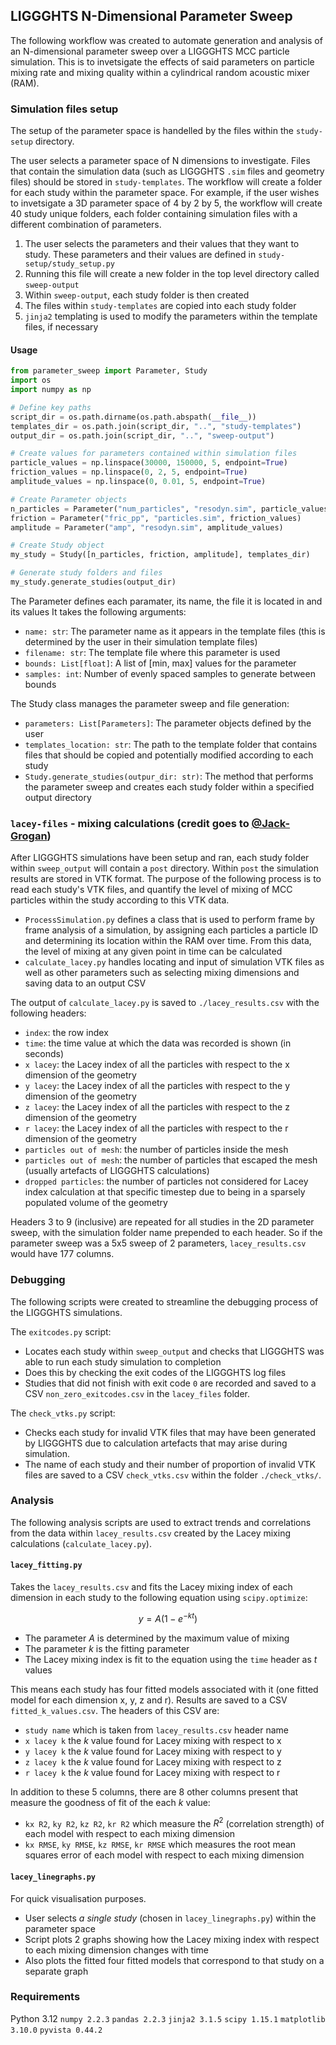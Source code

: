 ## LIGGGHTS N-Dimensional Parameter Sweep
The following workflow was created to automate generation and analysis of an N-dimensional parameter sweep over a LIGGGHTS MCC particle simulation. This is to invetsigate the effects of said parameters on particle mixing rate and mixing quality within a cylindrical random acoustic mixer (RAM). 

### Simulation files setup 
The setup of the parameter space is handelled by the files within the `study-setup` directory.

The user selects a parameter space of N dimensions to investigate. Files that contain the simulation data (such as LIGGGHTS `.sim` files and geometry files) should be stored in `study-templates`. The workflow will create a folder for each study within the parameter space. For example, if the user wishes to invetsigate a 3D parameter space of 4 by 2 by 5, the workflow will create 40 study unique folders, each folder containing simulation files with a different combination of parameters.


1. The user selects the parameters and their values that they want to study. These parameters and their values are defined in `study-setup/study_setup.py`
2. Running this file will create a new folder in the top level directory called `sweep-output`
3. Within `sweep-output`, each study folder is then created
4. The files within `study-templates` are copied into each study folder
5. `jinja2` templating is used to modify the parameters within the template files, if necessary

#### Usage

```python
from parameter_sweep import Parameter, Study
import os
import numpy as np

# Define key paths
script_dir = os.path.dirname(os.path.abspath(__file__))
templates_dir = os.path.join(script_dir, "..", "study-templates")
output_dir = os.path.join(script_dir, "..", "sweep-output")

# Create values for parameters contained within simulation files
particle_values = np.linspace(30000, 150000, 5, endpoint=True)
friction_values = np.linspace(0, 2, 5, endpoint=True)
amplitude_values = np.linspace(0, 0.01, 5, endpoint=True)

# Create Parameter objects
n_particles = Parameter("num_particles", "resodyn.sim", particle_values)
friction = Parameter("fric_pp", "particles.sim", friction_values)
amplitude = Parameter("amp", "resodyn.sim", amplitude_values)

# Create Study object
my_study = Study([n_particles, friction, amplitude], templates_dir)

# Generate study folders and files
my_study.generate_studies(output_dir)
```

The Parameter defines each paramater, its name, the file it is located in and its values It takes the following arguments:

- `name: str`: The parameter name as it appears in the template files (this is determined by the user in their simulation template files)
- `filename: str`: The template file where this parameter is used
- `bounds: List[float]`: A list of [min, max] values for the parameter
- `samples: int`: Number of evenly spaced samples to generate between bounds

The Study class manages the parameter sweep and file generation:

- `parameters: List[Parameters]`: The parameter objects defined by the user
- `templates_location: str`: The path to the template folder that contains files that should be copied and potentially modified according to each study
- `Study.generate_studies(outpur_dir: str)`: The method that performs the parameter sweep and creates each study folder within a specified output directory

### `lacey-files` - mixing calculations (credit goes to [@Jack-Grogan](https://github.com/Jack-Grogan))
After LIGGGHTS simulations have been setup and ran, each study folder within `sweep_output` will contain a `post` directory. Within `post` the simulation results are stored in VTK format. The purpose of the following process is to read each study's VTK files, and quantify the level of mixing of MCC particles within the study according to this VTK data.

- `ProcessSimulation.py` defines a class that is used to perform frame by frame analysis of a simulation, by assigning each particles a particle ID and determining its location within the RAM over time. From this data, the level of mixing at any given point in time can be calculated
- `calculate_lacey.py` handles locating and input of simulation VTK files as well as other parameters such as selecting mixing dimensions and saving data to an output CSV

The output of `calculate_lacey.py` is saved to `./lacey_results.csv` with the following headers:

- `index`: the row index
- `time`: the time value at which the data was recorded is shown (in seconds)
- `x lacey`: the Lacey index of all the particles with respect to the x dimension of the geometry 
- `y lacey`: the Lacey index of all the particles with respect to the y dimension of the geometry 
- `z lacey`: the Lacey index of all the particles with respect to the z dimension of the geometry 
- `r lacey`: the Lacey index of all the particles with respect to the r dimension of the geometry 
- `particles out of mesh`: the number of particles inside the mesh 
- `particles out of mesh`: the number of particles that escaped the mesh (usually artefacts of LIGGGHTS calculations)
- `dropped particles`: the number of particles not considered for Lacey index calculation at that specific timestep due to being in a sparsely populated volume of the geometry

Headers 3 to 9 (inclusive) are repeated for all studies in the 2D parameter sweep, with the simulation folder name prepended to each header. So if the parameter sweep was a 5x5 sweep of 2 parameters, `lacey_results.csv` would have 177 columns. 

### Debugging 
The following scripts were created to streamline the debugging process of the LIGGGHTS simulations.

The `exitcodes.py` script: 
- Locates each study within `sweep_output` and checks that LIGGGHTS was able to run each study simulation to completion 
- Does this by checking the exit codes of the LIGGGHTS log files 
- Studies that did not finish with exit code `0` are recorded and saved to a CSV `non_zero_exitcodes.csv` in the `lacey_files` folder. 

The `check_vtks.py` script: 
- Checks each study for invalid VTK files that may have been generated by LIGGGHTS due to calculation artefacts that may arise during simulation. 
- The name of each study and their number of proportion of invalid VTK files are saved to a CSV `check_vtks.csv` within the folder `./check_vtks/`.

### Analysis
The following analysis scripts are used to extract trends and correlations from the data within `lacey_results.csv` created by the Lacey mixing calculations (`calculate_lacey.py`).

#### `lacey_fitting.py` 
Takes the `lacey_results.csv` and fits the Lacey mixing index of each dimension in each study to the following equation using `scipy.optimize`: 

$$y = A(1 - e^{-kt})$$ 

- The parameter $A$ is determined by the maximum value of mixing
- The parameter $k$ is the fitting parameter 
- The Lacey mixing index is fit to the equation using the `time` header as $t$ values 

This means each study has four fitted models associated with it (one fitted model for each dimension x, y, z and r). Results are saved to a CSV `fitted_k_values.csv`. The headers of this CSV are:

- `study name` which is taken from `lacey_results.csv` header name
- `x lacey k` the $k$ value found for Lacey mixing with respect to x
- `y lacey k` the $k$ value found for Lacey mixing with respect to y
- `z lacey k` the $k$ value found for Lacey mixing with respect to z
- `r lacey k` the $k$ value found for Lacey mixing with respect to r

In addition to these 5 columns, there are 8 other columns present that measure the goodness of fit of the each $k$ value: 

- `kx R2`, `ky R2`, `kz R2`, `kr R2` which measure the $R^2$ (correlation strength) of each model with respect to each mixing dimension
- `kx RMSE`, `ky RMSE`, `kz RMSE`, `kr RMSE` which measures the root mean squares error of each model with respect to each mixing dimension

#### `lacey_linegraphs.py`
For quick visualisation purposes. 

- User selects *a single study* (chosen in `lacey_linegraphs.py`) within the parameter space 
- Script plots 2 graphs showing how the Lacey mixing index with respect to each mixing dimension changes with time
- Also plots the fitted four fitted models that correspond to that study on a separate graph

### Requirements

Python 3.12
`numpy 2.2.3`
`pandas 2.2.3`
`jinja2 3.1.5`
`scipy 1.15.1`
`matplotlib 3.10.0`
`pyvista 0.44.2`

